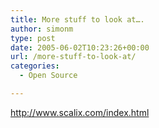```yaml
---
title: More stuff to look at….
author: simonm
type: post
date: 2005-06-02T10:23:26+00:00
url: /more-stuff-to-look-at/
categories:
  - Open Source

---
```

http://www.scalix.com/index.html